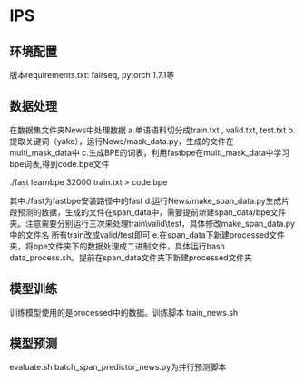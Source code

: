 # IPS

## 环境配置
版本requirements.txt: fairseq, pytorch 1.7.1等

## 数据处理
在数据集文件夹News中处理数据
a.单语语料切分成train.txt , valid.txt, test.txt
b.提取关键词（yake），运行News/mask_data.py，生成的文件在multi_mask_data中
c.生成BPE的词表，利用fastbpe在multi_mask_data中学习bpe词表,得到code.bpe文件

./fast learnbpe 32000 train.txt > code.bpe

其中./fast为fastbpe安装路径中的fast
d.运行News/make_span_data.py生成片段预测的数据，生成的文件在span_data中，需要提前新建span_data/bpe文件夹。注意需要分别运行三次来处理train\valid\test，具体修改make_span_data.py中的文件名 所有train改成valid/test即可
e.在span_data下新建processed文件夹，将bpe文件夹下的数据处理成二进制文件，具体运行bash data_process.sh。提前在span_data文件夹下新建processed文件夹

## 模型训练
训练模型使用的是processed中的数据。训练脚本 train_news.sh

## 模型预测
evaluate.sh
batch_span_predictor_news.py为并行预测脚本
